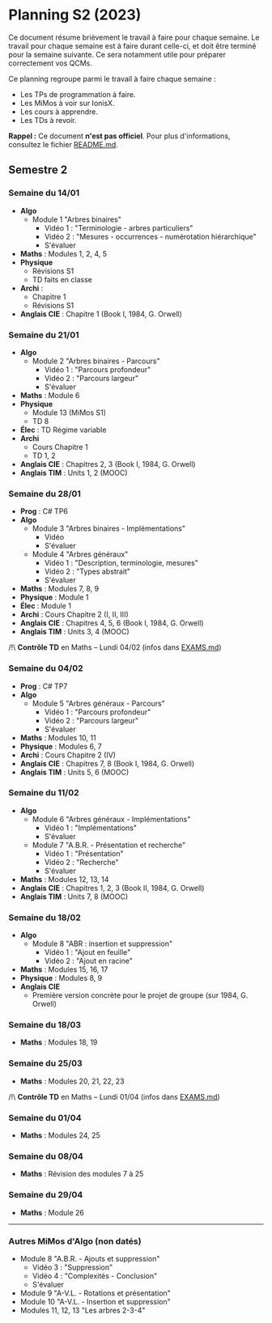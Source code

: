 # Planning S2 (2023)

Ce document résume brièvement le travail à faire pour chaque semaine.
Le travail pour chaque semaine est à faire durant celle-ci, et doit être terminé pour la semaine suivante. Ce sera notamment utile pour préparer correctement vos QCMs.

Ce planning regroupe parmi le travail à faire chaque semaine :
- Les TPs de programmation à faire.
- Les MiMos à voir sur IonisX.
- Les cours à apprendre.
- Les TDs à revoir.

**Rappel :** Ce document **n'est pas officiel**.
Pour plus d'informations, consultez le fichier [README.md](../../README.md).


## Semestre 2

### Semaine du 14/01

- **Algo**
	- Module 1 "Arbres binaires"
		- Vidéo 1 : "Terminologie - arbres particuliers"
		- Vidéo 2 : "Mesures - occurrences - numérotation hiérarchique"
		- S'évaluer
- **Maths** : Modules 1, 2, 4, 5
- **Physique**
	- Révisions S1
	- TD faits en classe
- **Archi** :
	- Chapitre 1
	- Révisions S1
- **Anglais CIE** : Chapitre 1 (Book I, 1984, G. Orwell)

### Semaine du 21/01

- **Algo**
	- Module 2 "Arbres binaires - Parcours"
		- Vidéo 1 : "Parcours profondeur"
		- Vidéo 2 : "Parcours largeur"
		- S'évaluer
- **Maths** : Module 6
- **Physique**
	- Module 13 (MiMos S1)
	- TD 8
- **Élec** : TD Régime variable
- **Archi**
	- Cours Chapitre 1
	- TD 1, 2
- **Anglais CIE** : Chapitres 2, 3 (Book I, 1984, G. Orwell)
- **Anglais TIM** : Units 1, 2 (MOOC)

### Semaine du 28/01

- **Prog** : C# TP6
- **Algo**
	- Module 3 "Arbres binaires - Implémentations"
		- Vidéo
		- S'évaluer
	- Module 4 "Arbres généraux"
		- Vidéo 1 : "Description, terminologie, mesures"
		- Vidéo 2 : "Types abstrait"
		- S'évaluer
- **Maths** : Modules 7, 8, 9
- **Physique** : Module 1
- **Élec** : Module 1
- **Archi** : Cours Chapitre 2 (I, II, III)
- **Anglais CIE** : Chapitres 4, 5, 6 (Book I, 1984, G. Orwell)
- **Anglais TIM** : Units 3, 4 (MOOC)

/!\ **Contrôle TD** en Maths – Lundi 04/02 (infos dans [EXAMS.md](EXAMS.md))

### Semaine du 04/02

- **Prog** : C# TP7
- **Algo**
	- Module 5 "Arbres généraux - Parcours"
		- Vidéo 1 : "Parcours profondeur"
		- Vidéo 2 : "Parcours largeur"
		- S'évaluer
- **Maths** : Modules 10, 11
- **Physique** : Modules 6, 7
- **Archi** : Cours Chapitre 2 (IV)
- **Anglais CIE** : Chapitres 7, 8 (Book I, 1984, G. Orwell)
- **Anglais TIM** : Units 5, 6 (MOOC)

### Semaine du 11/02

- **Algo**
	- Module 6 "Arbres généraux - Implémentations"
		- Vidéo 1 : "Implémentations"
		- S'évaluer
	- Module 7 "A.B.R. - Présentation et recherche"
		- Vidéo 1 : "Présentation"
		- Vidéo 2 : "Recherche"
		- S'évaluer
- **Maths** : Modules 12, 13, 14
- **Anglais CIE** : Chapitres 1, 2, 3 (Book II, 1984, G. Orwell)
- **Anglais TIM** : Units 7, 8 (MOOC)

### Semaine du 18/02

- **Algo**
	- Module 8 "ABR : insertion et suppression"
		- Vidéo 1 : "Ajout en feuille"
		- Vidéo 2 : "Ajout en racine"
- **Maths** : Modules 15, 16, 17
- **Physique** : Modules 8, 9
- **Anglais CIE**
  - Première version concrète pour le projet de groupe (sur 1984, G. Orwell)

### Semaine du 18/03

- **Maths** : Modules 18, 19

### Semaine du 25/03

- **Maths** : Modules 20, 21, 22, 23

/!\ **Contrôle TD** en Maths – Lundi 01/04 (infos dans [EXAMS.md](EXAMS.md))

### Semaine du 01/04

- **Maths** : Modules 24, 25

### Semaine du 08/04

- **Maths** : Révision des modules 7 à 25

### Semaine du 29/04

- **Maths** : Module 26

---

### Autres MiMos d'Algo (non datés)

- Module 8 "A.B.R. - Ajouts et suppression"
  - Vidéo 3 : "Suppression"
  - Vidéo 4 : "Complexités - Conclusion"
  - S'évaluer
- Module 9 "A-V.L. - Rotations et présentation"
- Module 10 "A-V.L. - Insertion et suppression"
- Modules 11, 12, 13 "Les arbres 2-3-4"
